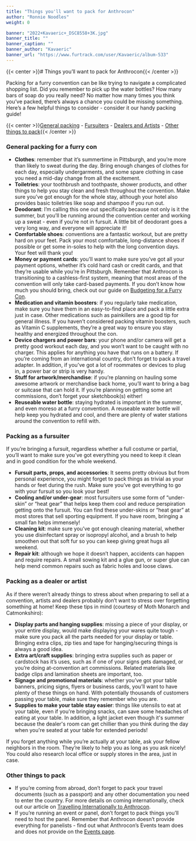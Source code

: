 ```yaml
---
title: "Things you'll want to pack for Anthrocon"
author: "Ronnie Noodles"
weight: 0

banner: "2022+Kavaeric+_DSC8558+3K.jpg"
banner_title: ""
banner_caption: ""
banner_author: "Kavaeric"
banner_url: "https://www.furtrack.com/user/Kavaeric/album-533"
---
```


{{< center >}}# Things you’ll want to pack for Anthrocon{{< /center >}}

Packing for a furry convention can be like trying to navigate a complicated shopping list. Did you remember to pick up the water bottles? How many bars of soap do you really need? No matter how many times you think you’ve packed, there’s always a chance you could be missing something. Here’s a few helpful things to consider - consider it our handy packing guide!

{{< center >}}[General packing](#general-packing-for-a-furry-con) - [Fursuiters](#packing-as-a-fursuiter) - [Dealers and Artists](#packing-as-a-dealer-or-artist) - [Other things to pack](#other-things-to-pack){{< /center >}}

### General packing for a furry con

- **Clothes**: remember that it’s summertime in Pittsburgh, and you’re more than likely to sweat during the day. Bring enough changes of clothes for each day, especially undergarments, and some spare clothing in case you need a mid-day change from all the excitement.
- **Toiletries**: your toothbrush and toothpaste, shower products, and other things to help you stay clean and fresh throughout the convention. Make sure you’ve got enough for the whole stay, although your hotel also provides basic toiletries like soap and shampoo if you run out.
- **Deodorant**: I’m calling this one out specifically because not only is it the summer, but you’ll be running around the convention center and working up a sweat - even if you’re not in fursuit. A little bit of deodorant goes a very long way, and everyone will appreciate it!
- **Comfortable shoes**: conventions are a fantastic workout, but are pretty hard on your feet. Pack your most comfortable, long-distance shoes if possible or get some in-soles to help with the long convention days. Your feet will thank you!
- **Money or payment cards**: you’ll want to make sure you’ve got all your payment options, whether it’s cold hard cash or credit cards, and that they’re usable while you’re in Pittsburgh. Remember that Anthrocon is transitioning to a cashless-first system, meaning that most areas of the convention will only take card-based payments. If you don’t know how much you should bring, check out our guide on [Budgeting for a Furry Con](/guides/budgeting-for-a-furry-con).
- **Medication and vitamin boosters**: if you regularly take medication, make sure you have them in an easy-to-find place and pack a little extra just in case. Other medications such as painkillers are a good tip for general illness. If you haven’t considered packing vitamin boosters, such as Vitamin C supplements, they’re a great way to ensure you stay healthy and energized throughout the con.
- **Device chargers and power bars**: your phone and/or camera will get a pretty good workout each day, and you won’t want to be caught with no charger. This applies for anything you have that runs on a battery. If you’re coming from an international country, don’t forget to pack a travel adapter. In addition, if you’ve got a lot of roommates or devices to plug in, a power bar or strip is very handy.
- **Stuff for artwork/merchandise**: if you’re planning on hauling some awesome artwork or merchandise back home, you’ll want to bring a bag or suitcase that can hold it. If you’re planning on getting some art commissions, don’t forget your sketchbook(s) either!
- **Reuseable water bottle**: staying hydrated is important in the summer, and even moreso at a furry convention. A reuseable water bottle will help keep you hydrated and cool, and there are plenty of water stations around the convention to refill with.

### Packing as a fursuiter

If you’re bringing a fursuit, regardless whether a full costume or partial, you’ll want to make sure you’ve got everything you need to keep it clean and in good condition for the whole weekend.

- **Fursuit parts, props, and accessories**: It seems pretty obvious but from personal experience, you might forget to pack things as trivial as your hands or feet during the rush. Make sure you’ve got everything to go with your fursuit so you look your best!
- **Cooling and/or under-gear**: most fursuiters use some form of “under-skin” or “heat gear” that helps keep them cool and reduce perspiration getting onto the fursuit. You can find these under-skins or “heat gear” at most stores that sell sporting equipment. If you have room, bringing a small fan helps immensely!
- **Cleaning kit**: make sure you’ve got enough cleaning material, whether you use disinfectant spray or isopropyl alcohol, and a brush to help smoothen out that soft fur so you can keep giving great hugs all weekend.
- **Repair kit**: although we hope it doesn’t happen, accidents can happen and require repairs. A small sowing kit and a glue gun, or super glue can help mend common repairs such as fabric holes and loose claws.

### Packing as a dealer or artist

As if there weren’t already things to stress about when preparing to sell at a convention, artists and dealers probably don’t want to stress over forgetting something at home! Keep these tips in mind (courtesy of Moth Monarch and Catmonkshiro):

- **Display parts and hanging supplies**: missing a piece of your display, or your entire display, would make displaying your wares quite tough - make sure you pack all the parts needed for your display or table. Bringing extra clips, zip ties and tape for hanging/securing things is always a good idea.
- **Extra art/craft supplies**: bringing extra supplies such as paper or cardstock has it’s uses, such as if one of your signs gets damaged, or you’re doing at-convention art commissions. Related materials like badge clips and lamination sheets are important, too.
- **Signage and promotional materials**: whether you’ve got your table banners, pricing signs, flyers or business cards, you’ll want to have plenty of these things on hand. With potentially thousands of customers passing your table, make sure they remember who you are.
- **Supplies to make your table stay easier**: things like utensils to eat at your table, even if you're bringing snacks, can save some headaches of eating at your table. In addition, a light jacket even though it's summer because the dealer's room can get chillier than you think during the day when you're seated at your table for extended periods!

If you forget anything while you’re actually at your table, ask your fellow neighbors in the room. They’re likely to help you as long as you ask nicely! You could also research local office or supply stores in the area, just in case.

### Other things to pack

- If you’re coming from abroad, don’t forget to pack your travel documents (such as a passport) and any other documentation you need to enter the country. For more details on coming internationally, check out our article on [Travelling Internationally to Anthrocon](/guides/travelling-internationally-to-anthrocon).
- If you’re running an event or panel, don’t forget to pack things you’ll need to host the panel. Remember that Anthrocon doesn’t provide everything for panelists - find out what Anthrocon’s Events team does and does not provide on the [Events page](/events-panels).
